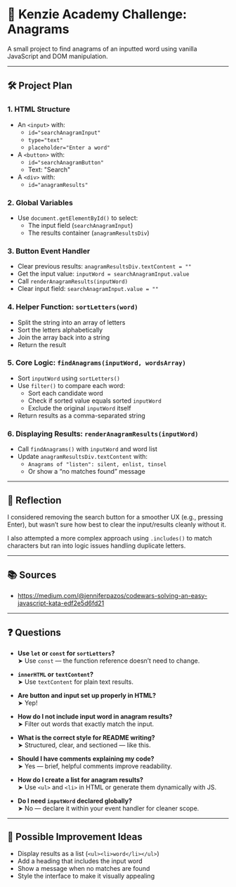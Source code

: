 # 🧩 Kenzie Academy Challenge: Anagrams

A small project to find anagrams of an inputted word using vanilla JavaScript and DOM manipulation.

---

## 🛠️ Project Plan

### 1. HTML Structure

- An `<input>` with:
  - `id="searchAnagramInput"`
  - `type="text"`
  - `placeholder="Enter a word"`
- A `<button>` with:
  - `id="searchAnagramButton"`
  - Text: "Search"
- A `<div>` with:
  - `id="anagramResults"`

### 2. Global Variables

- Use `document.getElementById()` to select:
  - The input field (`searchAnagramInput`)
  - The results container (`anagramResultsDiv`)

### 3. Button Event Handler

- Clear previous results: `anagramResultsDiv.textContent = ""`
- Get the input value: `inputWord = searchAnagramInput.value`
- Call `renderAnagramResults(inputWord)`
- Clear input field: `searchAnagramInput.value = ""`

### 4. Helper Function: `sortLetters(word)`

- Split the string into an array of letters
- Sort the letters alphabetically
- Join the array back into a string
- Return the result

### 5. Core Logic: `findAnagrams(inputWord, wordsArray)`

- Sort `inputWord` using `sortLetters()`
- Use `filter()` to compare each word:
  - Sort each candidate word
  - Check if sorted value equals sorted `inputWord`
  - Exclude the original `inputWord` itself
- Return results as a comma-separated string

### 6. Displaying Results: `renderAnagramResults(inputWord)`

- Call `findAnagrams()` with `inputWord` and word list
- Update `anagramResultsDiv.textContent` with:
  - `Anagrams of "listen": silent, enlist, tinsel`
  - Or show a “no matches found” message

---

## 💭 Reflection

I considered removing the search button for a smoother UX (e.g., pressing Enter), but wasn’t sure how best to clear the input/results cleanly without it.

I also attempted a more complex approach using `.includes()` to match characters but ran into logic issues handling duplicate letters.

---

## 📚 Sources

- https://medium.com/@jenniferpazos/codewars-solving-an-easy-javascript-kata-edf2e5d6fd21

---

## ❓ Questions

- **Use `let` or `const` for `sortLetters`?**  
  ➤ Use `const` — the function reference doesn’t need to change.

- **`innerHTML` or `textContent`?**  
  ➤ Use `textContent` for plain text results.

- **Are button and input set up properly in HTML?**  
  ➤ Yep!

- **How do I not include input word in anagram results?**  
  ➤ Filter out words that exactly match the input.

- **What is the correct style for README writing?**  
  ➤ Structured, clear, and sectioned — like this.

- **Should I have comments explaining my code?**  
  ➤ Yes — brief, helpful comments improve readability.

- **How do I create a list for anagram results?**  
  ➤ Use `<ul>` and `<li>` in HTML or generate them dynamically with JS.

- **Do I need `inputWord` declared globally?**  
  ➤ No — declare it within your event handler for cleaner scope.

---

## 🌟 Possible Improvement Ideas

- Display results as a list (`<ul><li>word</li></ul>`)
- Add a heading that includes the input word
- Show a message when no matches are found
- Style the interface to make it visually appealing
